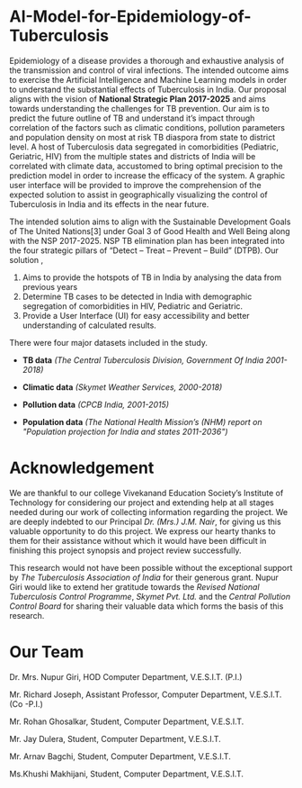 # AI-Model-for-Epidemiology-of-Tuberculosis
   Epidemiology of a disease provides a thorough and exhaustive analysis of the transmission and control of viral infections. The intended outcome aims to exercise the Artificial Intelligence and Machine Learning models in order to understand the substantial effects of Tuberculosis in India. Our proposal aligns with the vision of **National Strategic Plan 2017-2025** and aims towards understanding the challenges for TB prevention. Our aim is to predict the future outline of TB and understand it’s impact through correlation of the factors such as climatic conditions, pollution parameters and population density on most at risk TB diaspora from state to district level. A host of Tuberculosis data segregated in comorbidities (Pediatric, Geriatric, HIV) from the multiple states and districts of India will be correlated with climate data, accustomed to bring optimal precision to the prediction model in order to increase the efficacy of the system. A graphic user interface will be provided to improve the comprehension of the expected solution to assist in geographically visualizing the control of Tuberculosis in India and its effects in the near future.

The intended solution aims to align with the Sustainable Development Goals of The United Nations[3] under Goal 3 of Good Health and Well Being along with the NSP 2017-2025. NSP TB elimination plan has been integrated into the four strategic pillars of “Detect – Treat – Prevent – Build” (DTPB). Our solution ,

1. Aims to provide the hotspots of TB in India by analysing the data from previous years
2. Determine TB cases to be detected in India with demographic segregation of comorbidities in HIV, Pediatric and Geriatric.
3. Provide a User Interface (UI) for easy accessibility and better understanding of calculated results. 

There were four major datasets included in the study. 
- **TB data** *(The Central Tuberculosis Division, Government Of India 2001-2018)*

- **Climatic data** *(Skymet  Weather Services, 2000-2018)*

- **Pollution data** *(CPCB India, 2001-2015)*

- **Population data** *(The National Health Mission’s (NHM) report on "Population  projection for India and states 2011-2036")*

# Acknowledgement
   We are thankful to our college Vivekanand Education Society’s Institute of Technology for considering our project and extending help at all stages needed during our work of collecting information regarding the project. We are deeply indebted to our Principal *Dr. (Mrs.) J.M. Nair*,  for giving us this valuable opportunity to do this project. We express our hearty thanks to them for their assistance without which it would have been difficult in finishing this project synopsis and project review successfully.

This research would not have been possible without the exceptional support by *The Tuberculosis Association of India* for their generous grant. Nupur Giri would like to extend her gratitude towards the *Revised National Tuberculosis Control Programme*, *Skymet Pvt. Ltd.* and the *Central Pollution Control Board* for sharing their valuable data which forms the basis of this research.

# Our Team
Dr. Mrs. Nupur Giri, HOD Computer Department, V.E.S.I.T. (P.I.)

Mr. Richard Joseph, Assistant Professor, Computer Department, V.E.S.I.T. (Co -P.I.)

Mr. Rohan Ghosalkar, Student, Computer Department, V.E.S.I.T.

Mr. Jay Dulera, Student, Computer Department, V.E.S.I.T.

Mr. Arnav Bagchi, Student, Computer Department, V.E.S.I.T.

Ms.Khushi Makhijani, Student, Computer Department, V.E.S.I.T.

